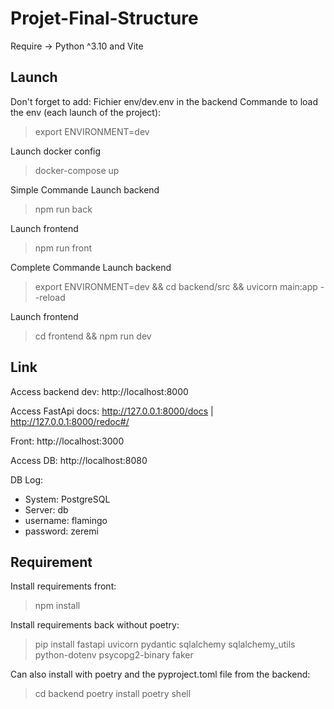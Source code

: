 # Projet-Final-Structure

Require -> Python ^3.10 and Vite

## Launch
Don't forget to add: 
Fichier env/dev.env in the backend
Commande to load the env (each launch of the project):
> export ENVIRONMENT=dev

Launch docker config
> docker-compose up

Simple Commande
Launch backend
> npm run back

Launch frontend
> npm run front

Complete Commande
Launch backend
> export ENVIRONMENT=dev && cd backend/src && uvicorn main:app --reload

Launch frontend
> cd frontend && npm run dev

## Link
Access backend dev: http://localhost:8000

Access FastApi docs: http://127.0.0.1:8000/docs | http://127.0.0.1:8000/redoc#/

Front: http://localhost:3000

Access DB: http://localhost:8080

DB Log:
- System: PostgreSQL
- Server: db
- username: flamingo
- password: zeremi

## Requirement
Install requirements front:
> npm install

Install requirements back without poetry:
> pip install fastapi uvicorn pydantic sqlalchemy sqlalchemy_utils python-dotenv psycopg2-binary faker

Can also install with poetry and the pyproject.toml file from the backend:
> cd backend
> poetry install
> poetry shell
